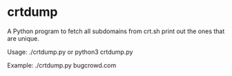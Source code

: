 # crtdump

A Python program to fetch all subdomains from crt.sh print out the ones that are unique.

Usage: ./crtdump.py <domain>
              or
        python3 crtdump.py

Example: ./crtdump.py bugcrowd.com
